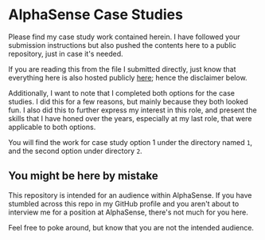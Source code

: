 # AlphaSense Case Studies

Please find my case study work contained herein. I have followed your submission instructions but also pushed the contents here to a public repository, just in case it's needed.

If you are reading this from the file I submitted directly, just know that everything here is also hosted publicly [here](https://github.com/sdconrox/alphasense_case_study); hence the disclaimer below.

Additionally, I want to note that I completed both options for the case studies. I did this for a few reasons, but mainly because they both looked fun. I also did this to further express my interest in this role, and present the skills that I have honed over the years, especially at my last role, that were applicable to both options.

You will find the work for case study option 1 under the directory named `1`, and the second option under directory `2`.

## You might be here by mistake

This repository is intended for an audience within AlphaSense. If you have stumbled across this repo in my GitHub profile and you aren't about to interview me for a position at AlphaSense, there's not much for you here.

Feel free to poke around, but know that you are not the intended audience.
